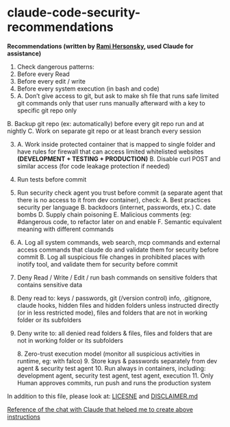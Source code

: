 # claude-code-security-recommendations

**Recommendations (written by [Rami Hersonsky](https://www.linkedin.com/in/rami-hersonsky/), used Claude for assistance)**

1. Check dangerous patterns:
1. Before every Read
2. Before every edit / write
3. Before every system execution (in bash and code)
2. A. Don’t give access to git, but ask to make sh file that runs safe limited git commands only that user runs manually afterward with a key to specific git repo only

B. Backup git repo (ex: automatically) before every git repo run and at nightly
C. Work on separate git repo or at least branch every session

3. A. Work inside protected container that is mapped to single folder and have rules for firewall that can access limited whitelisted websites **(DEVELOPMENT \+ TESTING \+ PRODUCTION)**
   B. Disable curl POST and similar access (for code leakage protection if needed)
4. Run tests before commit
5. Run security check agent you trust before commit (a separate agent that there is no access to it from dev container), check:
   A. Best practices security per language
   B. backdoors (internet, passwords, etx.)
   C. date bombs
   D. Supply chain poisoning
   E. Malicious comments (eg: \#dangerous code, to refactor later on and enable
   F. Semantic equivalent meaning with different commands

6. A. Log all system commands, web search, mcp commands and external access commands that claude do and validate them for security before commit
   B. Log all suspicious file changes in prohibited places with inotify tool, and validate them for security before commit
7. Deny Read / Write / Edit / run bash commands on sensitive folders that contains sensitive data
1. Deny read to: keys / passwords, git (/version control) info, .gitignore, claude hooks, hidden files and hidden folders unless instructed directly (or in less restricted mode), files and folders that are not in working folder or its subfolders
2. Deny write to: all denied read folders & files, files and folders that are not in working folder or its subfolders

     8\. Zero-trust execution model (monitor all suspicious activities in runtime, eg: with falco)
     9\. Store kays & passwords separately from dev agent & security test agent
     10\. Run always in containers, including: development agent, security test agent, test agent, execution
     11\. Only Human approves commits, run push and runs the production system


In addition to this file, please look at:
[LICESNE](https://github.com/rami1982/claude-code-security-recommendations/blob/main/LICENSE) and [DISCLAIMER.md](https://github.com/rami1982/claude-code-security-recommendations/blob/main/DISCLAIMER.md)

[Reference of the chat with Claude that helped me to create above instructions](https://claude.ai/share/7933457a-3425-48b6-b577-01f862451cc5)


